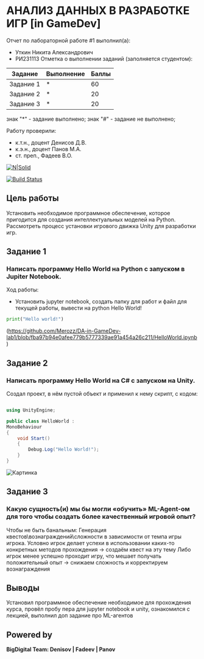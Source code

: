# АНАЛИЗ ДАННЫХ В РАЗРАБОТКЕ ИГР [in GameDev]
Отчет по лабораторной работе #1 выполнил(а):
- Уткин Никита Александрович
- РИ231113
Отметка о выполнении заданий (заполняется студентом):

| Задание | Выполнение | Баллы |
| ------ | ------ | ------ |
| Задание 1 | * | 60 |
| Задание 2 | * | 20 |
| Задание 3 | * | 20 |

знак "*" - задание выполнено; знак "#" - задание не выполнено;

Работу проверили:
- к.т.н., доцент Денисов Д.В.
- к.э.н., доцент Панов М.А.
- ст. преп., Фадеев В.О.

[![N|Solid](https://cldup.com/dTxpPi9lDf.thumb.png)](https://nodesource.com/products/nsolid)

[![Build Status](https://travis-ci.org/joemccann/dillinger.svg?branch=master)](https://travis-ci.org/joemccann/dillinger)

## Цель работы
Установить необходимое программное обеспечение, которое пригодится для создания интеллектуальных моделей на Python. Рассмотреть процесс установки игрового движка Unity для разработки игр.

## Задание 1
### Написать программу Hello World на Python с запуском в Jupiter Notebook.
Ход работы:
- Установить jupyter notebook, создать папку для работ и файл для текущей работы, вывести на python Hello World!
```py
print("Hello world!")
```
(https://github.com/Merozz/DA-in-GameDev-lab1/blob/fba97b94e0afee779b5777339ae91a454a26c211/HelloWorld.ipynb)

## Задание 2
### Написать программу Hello World на C# с запуском на Unity.

Создал проект, в нём пустой объект и применил к нему скрипт, с кодом:

```csharp

using UnityEngine;

public class HelloWorld :
MonoBehaviour
{
    void Start()
    {
        Debug.Log("Hello World!");
    }
}

```

![Картинка](HelloWorldConsole.JPG)


## Задание 3
### Какую сущность(и) мы бы могли «обучить» ML-Agent-ом для того чтобы создать более качественный игровой опыт?

Чтобы не быть банальным: Генерация квестов\вознаграждений\сложности в зависимости от темпа игры игрока.
Условно игрок делает успехи в использовании каких-то конкретных методов прохождения -> создаём квест на эту тему
Либо игрок менее успешно проходит игру, что мешает получать положительный опыт -> снижаем сложность и корректируем вознаграждения

## Выводы

Установил программное обеспечение необходимое для прохождения курса, провёл пробу пера для jupyter notebook и unity, ознакомился с лекцией, выполнил доп задание про ML-агентов

## Powered by

**BigDigital Team: Denisov | Fadeev | Panov**
